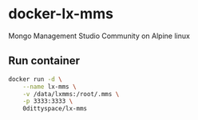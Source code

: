 # docker-lx-mms
Mongo Management Studio Community on Alpine linux

## Run container
```bash
docker run -d \
    --name lx-mms \
    -v /data/lxmms:/root/.mms \
    -p 3333:3333 \
    0dittyspace/lx-mms
```

